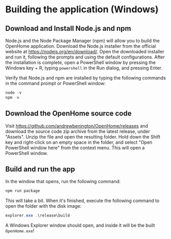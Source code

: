 # Building the application (Windows)

## Download and Install Node.js and npm

Node.js and the Node Package Manager (npm) will allow you to build the OpenHome application.
Download the Node.js installer from the official website at https://nodejs.org/en/download/. Open the downloaded installer and run it, following the prompts and using the default configurations. After the installation is complete, open a PowerShell window by pressing the Windows key + R, typing `powershell` in the Run dialog, and pressing Enter.

Verify that Node.js and npm are installed by typing the following commands in the command prompt or PowerShell window:

```powershell
node -v
npm -v
```

## Download the OpenHome source code

Visit https://github.com/andrewbenington/OpenHome/releases and download the source code zip archive from the latest release, under "Assets". Unzip the file and open the resulting folder. Hold down the Shift key and right-click on an empty space in the folder, and select "Open PowerShell window here" from the context menu. This will open a PowerShell window.

## Build and run the app

In the window that opens, run the following command:

```powershell
npm run package
```

This will take a bit. When it's finished, execute the following command to open the folder with the disk image:

```powershell
explorer.exe .\release\build
```

A Windows Explorer window should open, and inside it will be the built `OpenHome.exe`!
